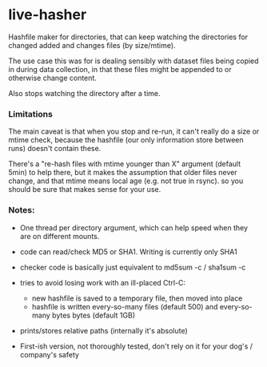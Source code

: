 # live-hasher

Hashfile maker for directories, that can keep watching the directories for changed added and changes files (by size/mtime). 

The use case this was for is dealing sensibly with dataset files being copied in during data collection, in that these files might be appended to or otherwise change content.

Also stops watching the directory after a time.


### Limitations
                                                                                                               
The main caveat is that when you stop and re-run, it can't really do a size or mtime check,
because the hashfile (our only information store between runs) doesn't contain these.

There's a "re-hash files with mtime younger than X" argument (default 5min) to help there, 
but it makes the assumption that older files never change, and that mtime means local age (e.g. not true in rsync).
so you should be sure that makes sense for your use.


### Notes:
* One thread per directory argument, which can help speed when they are on different mounts.

* code can read/check MD5 or SHA1. Writing is currently only SHA1

* checker code is basically just equivalent to md5sum -c / sha1sum -c

* tries to avoid losing work with an ill-placed Ctrl-C:
  * new hashfile is saved to a temporary file, then moved into place
  * hashfile is written every-so-many files (default 500) and every-so-many bytes bytes (default 1GB)

* prints/stores relative paths  (internally it's absolute)

* First-ish version, not thoroughly tested, don't rely on it for your dog's / company's safety
